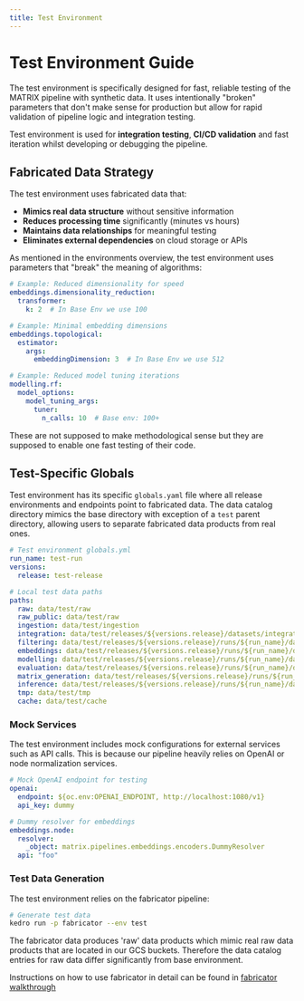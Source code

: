 ```yaml
---
title: Test Environment
--- 
```


# Test Environment Guide

The test environment is specifically designed for fast, reliable testing of the MATRIX pipeline with synthetic data. It uses intentionally "broken" parameters that don't make sense for production but allow for rapid validation of pipeline logic and integration testing.

Test environment is used for **integration testing**, **CI/CD validation** and fast iteration whilst developing or debugging the pipeline. 

## Fabricated Data Strategy

The test environment uses fabricated data that:

- **Mimics real data structure** without sensitive information
- **Reduces processing time** significantly (minutes vs hours)
- **Maintains data relationships** for meaningful testing
- **Eliminates external dependencies** on cloud storage or APIs

As mentioned in the environments overview, the test environment uses parameters that "break" the meaning of algorithms:

```yaml
# Example: Reduced dimensionality for speed
embeddings.dimensionality_reduction:
  transformer:
    k: 2  # In Base Env we use 100

# Example: Minimal embedding dimensions
embeddings.topological:
  estimator:
    args:
      embeddingDimension: 3  # In Base Env we use 512

# Example: Reduced model tuning iterations
modelling.rf:
  model_options:
    model_tuning_args:
      tuner:
        n_calls: 10  # Base env: 100+
```
These are not supposed to make methodological sense but they are supposed to enable one fast testing of their code.

## Test-Specific Globals

Test environment has its specific `globals.yaml` file where all release environments and endpoints point to fabricated data. The data catalog directory mimics the base directory with exception of a `test` parent directory, allowing users to separate fabricated data products from real ones.
```yaml
# Test environment globals.yml
run_name: test-run
versions:
  release: test-release

# Local test data paths
paths:
  raw: data/test/raw
  raw_public: data/test/raw
  ingestion: data/test/ingestion
  integration: data/test/releases/${versions.release}/datasets/integration
  filtering: data/test/releases/${versions.release}/runs/${run_name}/datasets/filtering
  embeddings: data/test/releases/${versions.release}/runs/${run_name}/datasets/embeddings
  modelling: data/test/releases/${versions.release}/runs/${run_name}/datasets/modelling
  evaluation: data/test/releases/${versions.release}/runs/${run_name}/datasets/evaluation
  matrix_generation: data/test/releases/${versions.release}/runs/${run_name}/datasets/matrix_generation
  inference: data/test/releases/${versions.release}/runs/${run_name}/datasets/inference
  tmp: data/test/tmp
  cache: data/test/cache
```

### Mock Services

The test environment includes mock configurations for external services such as API calls. This is because our pipeline heavily relies on OpenAI or node normalization services.

```yaml
# Mock OpenAI endpoint for testing
openai:
  endpoint: ${oc.env:OPENAI_ENDPOINT, http://localhost:1080/v1}
  api_key: dummy

# Dummy resolver for embeddings
embeddings.node:
  resolver:
    _object: matrix.pipelines.embeddings.encoders.DummyResolver
  api: "foo"
```

### Test Data Generation

The test environment relies on the fabricator pipeline:

```bash
# Generate test data
kedro run -p fabricator --env test
```
The fabricator data produces 'raw' data products which mimic real raw data products that are located in our GCS buckets. Therefore the data catalog entries for raw data differ significantly from base environment.

Instructions on how to use fabricator in detail can be found in [fabricator walkthrough](walkthroughs/fabricator.md)

